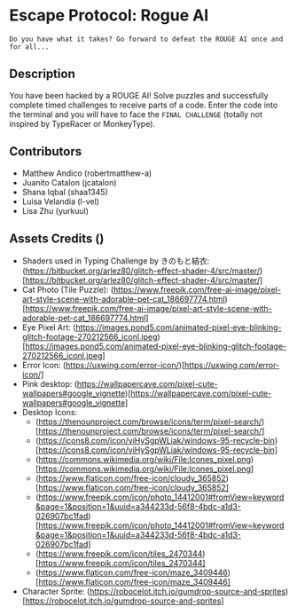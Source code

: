 # Escape Protocol: Rogue AI
`Do you have what it takes? Go forward to defeat the ROUGE AI once and for all...`

## Description

You have been hacked by a ROUGE AI! Solve puzzles and successfully complete timed challenges to receive parts of a code. Enter the code into the terminal and you will have to face the `FINAL CHALLENGE` (totally not inspired by TypeRacer or MonkeyType). 

## Contributors
- Matthew Andico (robertmatthew-a)
- Juanito Catalon (jcatalon)
- Shana Iqbal (shaa1345)
- Luisa Velandia (l-vel)
- Lisa Zhu (yurkuul)

## Assets Credits ()
- Shaders used in Typing Challenge by きのもと結衣: (https://bitbucket.org/arlez80/glitch-effect-shader-4/src/master/)[https://bitbucket.org/arlez80/glitch-effect-shader-4/src/master/]
- Cat Photo (Tile Puzzle): (https://www.freepik.com/free-ai-image/pixel-art-style-scene-with-adorable-pet-cat_186697774.html)[https://www.freepik.com/free-ai-image/pixel-art-style-scene-with-adorable-pet-cat_186697774.html]
- Eye Pixel Art: (https://images.pond5.com/animated-pixel-eye-blinking-glitch-footage-270212566_iconl.jpeg)[https://images.pond5.com/animated-pixel-eye-blinking-glitch-footage-270212566_iconl.jpeg]
- Error Icon: (https://uxwing.com/error-icon/)[https://uxwing.com/error-icon/]
- Pink desktop: (https://wallpapercave.com/pixel-cute-wallpapers#google_vignette)[https://wallpapercave.com/pixel-cute-wallpapers#google_vignette]
- Desktop Icons:
  - (https://thenounproject.com/browse/icons/term/pixel-search/)[https://thenounproject.com/browse/icons/term/pixel-search/]
  - (https://icons8.com/icon/viHySgpWLiak/windows-95-recycle-bin)[https://icons8.com/icon/viHySgpWLiak/windows-95-recycle-bin]
  - (https://commons.wikimedia.org/wiki/File:Icones_pixel.png)[https://commons.wikimedia.org/wiki/File:Icones_pixel.png]
  - (https://www.flaticon.com/free-icon/cloudy_365852)[https://www.flaticon.com/free-icon/cloudy_365852]
  - (https://www.freepik.com/icon/photo_14412001#fromView=keyword&page=1&position=1&uuid=a344233d-56f8-4bdc-a1d3-026907bc1fad)[https://www.freepik.com/icon/photo_14412001#fromView=keyword&page=1&position=1&uuid=a344233d-56f8-4bdc-a1d3-026907bc1fad]
  - (https://www.freepik.com/icon/tiles_2470344)[https://www.freepik.com/icon/tiles_2470344]
  - (https://www.flaticon.com/free-icon/maze_3409446)[https://www.flaticon.com/free-icon/maze_3409446]
 - Character Sprite: (https://robocelot.itch.io/gumdrop-source-and-sprites)[https://robocelot.itch.io/gumdrop-source-and-sprites]
